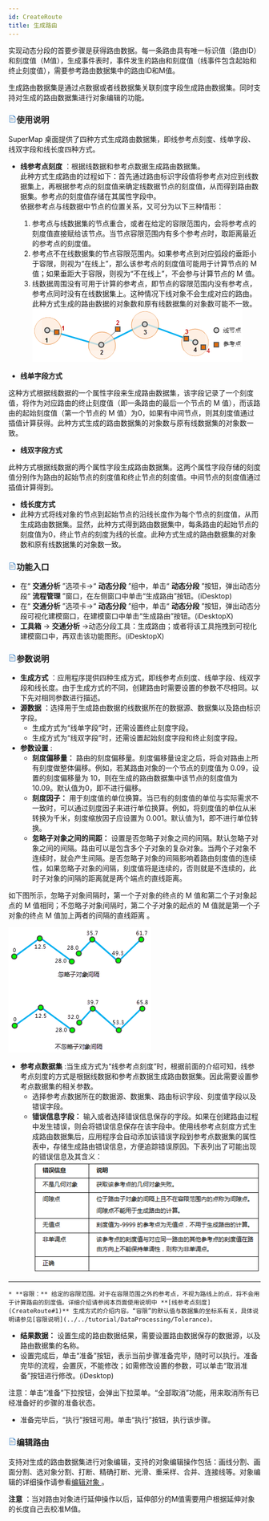 ```yaml
---
id: CreateRoute
title: 生成路由
---
```

实现动态分段的首要步骤是获得路由数据。每一条路由具有唯一标识值（路由ID）和刻度值（M值），生成事件表时，事件发生的路由和刻度值（线事件包含起始和终止刻度值），需要参考路由数据集中的路由ID和M值。

生成路由数据集是通过点数据或者线数据集关联刻度字段生成路由数据集。同时支持对生成的路由数据集进行对象编辑的功能。

### ![](../img/read.gif)使用说明

SuperMap 桌面提供了四种方式生成路由数据集，即线参考点刻度、线单字段、线双字段和线长度四种方式。

* **线参考点刻度** ：根据线数据和参考点数据生成路由数据集。<br/>此种方式生成路由的过程如下：首先通过路由标识字段值将参考点对应到线数据集上，再根据参考点的刻度值来确定线数据节点的刻度值，从而得到路由数据集。参考点的刻度值存储在其属性字段中。<br/>依据参考点与线数据中节点的位置关系，又可分为以下三种情形：
    1. 参考点与线数据集的节点重合，或者在给定的容限范围内，会将参考点的刻度值直接赋给该节点。当节点容限范围内有多个参考点时，取距离最近的参考点的刻度值。
    2. 参考点不在线数据集的节点容限范围内。如果参考点到对应弧段的垂距小于容限，则视为“在线上”，那么该参考点的刻度值可能用于计算节点的 M 值；如果垂距大于容限，则视为“不在线上”，不会参与计算节点的 M 值。
    3. 线数据周围没有可用于计算的参考点，即节点的容限范围内没有参考点，参考点同时没有在线数据集上。这种情况下线对象不会生成对应的路由。此种方式生成的路由数据的对象数和原有线数据集的对象数可能不一致。<br/>![](img/ByPoint.png)  

* **线单字段方式**

这种方式根据线数据的一个属性字段来生成路由数据集，该字段记录了一个刻度值，将作为对应路由的终止刻度值（即一条路由的最后一个节点的 M 值），而该路由的起始刻度值（第一个节点的 M 值）为0，如果有中间节点，则其刻度值通过插值计算获得。此种方式生成的路由数据集的对象数与原有线数据集的对象数一致。

* **线双字段方式**

此种方式根据线数据的两个属性字段生成路由数据集。这两个属性字段存储的刻度值分别作为路由的起始节点的刻度值和终止节点的刻度值。中间节点的刻度值通过插值计算得到。

* **线长度方式**
* 此种方式将线对象的节点到起始节点的沿线长度作为每个节点的刻度值，从而生成路由数据集。显然，此种方式得到路由数据集中，每条路由的起始节点的刻度值为0，终止节点的刻度为线的长度。此种方式生成的路由数据集的对象数和原有线数据集的对象数一致。

### ![](../img/read.gif)功能入口

  * 在“ **交通分析** ”选项卡->“ **动态分段** ”组中，单击“ **动态分段** ”按钮，弹出动态分段“ **流程管理** ”窗口，在左侧窗口中单击“生成路由”按钮。(iDesktop)
  * 在“ **交通分析** ”选项卡->“ **动态分段** ”组中，单击“ **动态分段** ”按钮，弹出动态分段可视化建模窗口，在建模窗口中单击“生成路由”按钮。(iDesktopX)
  * **工具箱** -> **交通分析** ->动态分段工具：生成路由；或者将该工具拖拽到可视化建模窗口中，再双击该功能图形。(iDesktopX) 

### ![](../img/read.gif)参数说明

  * **生成方式** ：应用程序提供四种生成方式，即线参考点刻度、线单字段、线双字段和线长度。由于生成方式的不同，创建路由时需要设置的参数不尽相同。以下先对相同参数进行描述。
  * **源数据** ：选择用于生成路由数据的线数据所在的数据源、数据集以及路由标识字段。 
    * 生成方式为“线单字段”时，还需设置终止刻度字段。
    * 生成方式为“线双字段”时，还需设置起始刻度字段和终止刻度字段。
  * **参数设置** : 
    * **刻度偏移量：** 路由的刻度偏移量。刻度偏移量设定之后，将会对路由上所有刻度做整体偏移。例如，若某路由对象的一个节点的刻度值为 0.09，设置的刻度偏移量为 10，则在生成的路由数据集中该节点的刻度值为 10.09。默认值为0，即不进行偏移。
    * **刻度因子：** 用于刻度值的单位换算。当已有的刻度值的单位与实际需求不一致时，可以通过刻度因子来进行单位换算。例如，将刻度值的单位从米转换为千米，刻度缩放因子应设置为 0.001。默认值为1，即不进行单位转换。
    * **忽略子对象之间的间距：** 设置是否忽略子对象之间的间隔。默认忽略子对象之间的间隔。路由可以是包含多个子对象的复杂对象。当两个子对象不连续时，就会产生间隔。是否忽略子对象的间隔影响着路由刻度值的连续性，如果忽略子对象的间隔，刻度值将是连续的，否则就是不连续的，此时子对象的间隔的距离就是两个端点的直线距离。 

如下图所示，忽略子对象间隔时，第一个子对象的终点的 M 值和第二个子对象起点的 M 值相同；不忽略子对象间隔时，第二个子对象的起点的 M 值就是第一个子对象的终点 M 值加上两者的间隔的直线距离 。

![](img/IgnoringGaps.png)  

  * **参考点数据集** :当生成方式为“线参考点刻度”时，根据前面的介绍可知，线参考点刻度的方式是根据线数据和参考点数据生成路由数据集。因此需要设置参考点数据集的相关参数。 
    * 选择参考点数据所在的数据源、数据集、路由标识字段、刻度值字段以及错误字段。
    * **错误信息字段：** 输入或者选择错误信息保存的字段。如果在创建路由过程中发生错误，则会将错误信息保存在该字段中。使用线参考点刻度方式生成路由数据集后，应用程序会自动添加该错误字段到参考点数据集的属性表中，存储生成路由错误信息，方便追踪错误原因。下表列出了可能出现的错误信息及其含义：  ![](img/ErrorField.png)  
---  
    * **容限：** 给定的容限范围。对于在容限范围之外的参考点，不视为路线上的点，将不会用于计算路由的刻度值。详细介绍请参阅本页面使用说明中 **[线参考点刻度](CreateRoute#1)** 生成方式的介绍内容。“容限”的默认值与数据集的坐标系有关，具体说明请参见[容限说明](../../tutorial/DataProcessing/Tolerance)。
  * **结果数据：** 设置生成的路由数据结果，需要设置路由数据保存的数据源，以及路由数据集的名称。
  * 设置完成后，单击“准备”按钮，表示当前步骤准备完毕，随时可以执行。准备完毕的流程，会置灰，不能修改；如需修改设置的参数，可以单击“取消准备”按钮进行修改。(iDesktop) 

注意：单击“准备”下拉按钮，会弹出下拉菜单。“全部取消”功能，用来取消所有已经准备好的步骤的准备状态。

  * 准备完毕后，“执行”按钮可用。单击“执行”按钮，执行该步骤。

### ![](../img/read.gif)编辑路由

支持对生成的路由数据集进行对象编辑，支持的对象编辑操作包括：画线分割、画面分割、选对象分割、打断、精确打断、光滑、重采样、合并、连接线等。对象编辑的详细操作请参看[编辑对象 ](../DataProcessing/Objects/EditObjects/EdittingGeometry)。

**注意** ：当对路由对象进行延伸操作以后，延伸部分的M值需要用户根据延伸对象的长度自己去校准M值。